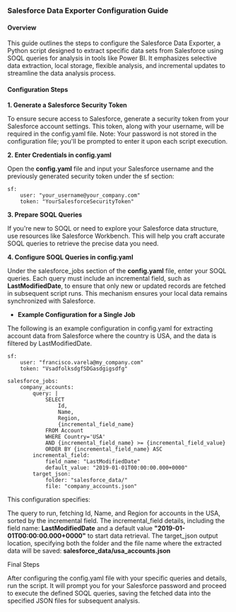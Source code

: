 ### Salesforce Data Exporter Configuration Guide

#### Overview

This guide outlines the steps to configure the Salesforce Data Exporter, a Python script designed to extract specific data sets from Salesforce using SOQL queries for analysis in tools like Power BI. It emphasizes selective data extraction, local storage, flexible analysis, and incremental updates to streamline the data analysis process.

#### Configuration Steps

**1. Generate a Salesforce Security Token**

To ensure secure access to Salesforce, generate a security token from your Salesforce account settings. This token, along with your username, will be required in the config.yaml file. Note: Your password is not stored in the configuration file; you'll be prompted to enter it upon each script execution.

**2. Enter Credentials in config.yaml**

Open the **config.yaml** file and input your Salesforce username and the previously generated security token under the sf section:

```
sf:
    user: "your_username@your_company.com"
    token: "YourSalesforceSecurityToken"
```

**3. Prepare SOQL Queries**

If you're new to SOQL or need to explore your Salesforce data structure, use resources like Salesforce Workbench. This will help you craft accurate SOQL queries to retrieve the precise data you need.

**4. Configure SOQL Queries in config.yaml**

Under the salesforce_jobs section of the **config.yaml** file, enter your SOQL queries. Each query must include an incremental field, such as **LastModifiedDate**, to ensure that only new or updated records are fetched in subsequent script runs. This mechanism ensures your local data remains synchronized with Salesforce.

- **Example Configuration for a Single Job**

The following is an example configuration in config.yaml for extracting account data from Salesforce where the country is USA, and the data is filtered by LastModifiedDate.

```
sf:
    user: "francisco.varela@my_company.com"
    token: "VsadfolksdgfSDGasdgigsdfg"

salesforce_jobs:
    company_accounts:
        query: |
            SELECT
                Id,
                Name,
                Region,
                {incremental_field_name}
            FROM Account
            WHERE Country='USA'
            AND {incremental_field_name} >= {incremental_field_value}
            ORDER BY {incremental_field_name} ASC
        incremental_field:
            field_name: "LastModifiedDate"
            default_value: "2019-01-01T00:00:00.000+0000"
        target_json:
            folder: "salesforce_data/"
            file: "company_accounts.json"
```

This configuration specifies:

The query to run, fetching Id, Name, and Region for accounts in the USA, sorted by the incremental field.
The incremental_field details, including the field name: **LastModifiedDate** and a default value **"2019-01-01T00:00:00.000+0000"** to start data retrieval.
The target_json output location, specifying both the folder and the file name where the extracted data will be saved: **salesforce_data/usa_accounts.json**

Final Steps

After configuring the config.yaml file with your specific queries and details, run the script. It will prompt you for your Salesforce password and proceed to execute the defined SOQL queries, saving the fetched data into the specified JSON files for subsequent analysis.
